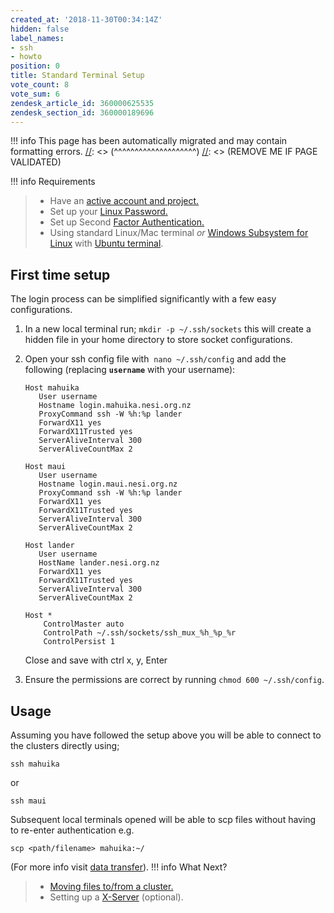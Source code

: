 ```yaml
---
created_at: '2018-11-30T00:34:14Z'
hidden: false
label_names:
- ssh
- howto
position: 0
title: Standard Terminal Setup
vote_count: 8
vote_sum: 6
zendesk_article_id: 360000625535
zendesk_section_id: 360000189696
---
```




[//]: <> (REMOVE ME IF PAGE VALIDATED)
[//]: <> (vvvvvvvvvvvvvvvvvvvv)
!!! info
    This page has been automatically migrated and may contain formatting errors.
[//]: <> (^^^^^^^^^^^^^^^^^^^^)
[//]: <> (REMOVE ME IF PAGE VALIDATED)

!!! info Requirements
>
> -   Have an [active account and
>     project.](https://support.nesi.org.nz/hc/en-gb/sections/360000196195-Accounts-Projects)
> -   Set up your [Linux
>     Password.](https://support.nesi.org.nz/hc/en-gb/articles/360000335995)
> -   Set up Second [Factor
>     Authentication.](https://support.nesi.org.nz/hc/en-gb/articles/360000203075)
> -   Using standard Linux/Mac terminal *or* [Windows Subsystem for
>     Linux](https://support.nesi.org.nz/hc/en-gb/articles/360001075575)
>     with [Ubuntu
>     terminal](https://support.nesi.org.nz/hc/en-gb/articles/360001050575).

## First time setup

The login process can be simplified significantly with a few easy
configurations.

1.  In a new local terminal run; `mkdir -p ~/.ssh/sockets` this will
    create a hidden file in your home directory to store socket
    configurations.

2.  Open your ssh config file with  `nano ~/.ssh/config` and add the
    following (replacing **`username`** with your username):

    ``` nohighlight
    Host mahuika
       User username
       Hostname login.mahuika.nesi.org.nz
       ProxyCommand ssh -W %h:%p lander
       ForwardX11 yes
       ForwardX11Trusted yes
       ServerAliveInterval 300
       ServerAliveCountMax 2

    Host maui
       User username
       Hostname login.maui.nesi.org.nz
       ProxyCommand ssh -W %h:%p lander
       ForwardX11 yes
       ForwardX11Trusted yes
       ServerAliveInterval 300
       ServerAliveCountMax 2

    Host lander
       User username
       HostName lander.nesi.org.nz
       ForwardX11 yes
       ForwardX11Trusted yes
       ServerAliveInterval 300
       ServerAliveCountMax 2

    Host *
        ControlMaster auto
        ControlPath ~/.ssh/sockets/ssh_mux_%h_%p_%r
        ControlPersist 1
    ```

    Close and save with ctrl x, y, Enter

3.  Ensure the permissions are correct by
    running `chmod 600 ~/.ssh/config`.

## Usage

Assuming you have followed the setup above you will be able to connect
to the clusters directly using;

    ssh mahuika

or

    ssh maui

Subsequent local terminals opened will be able to scp files without
having to re-enter authentication e.g.

    scp <path/filename> mahuika:~/

(For more info visit [data
transfer](https://support.nesi.org.nz/hc/en-gb/articles/360000578455-File-Transfer-with-SCP)).
!!! info What Next?
>
> -   [Moving files to/from a
>     cluster.](https://support.nesi.org.nz/hc/en-gb/articles/360000578455)
> -   Setting up a
>     [X-Server](https://support.nesi.org.nz/hc/en-gb/articles/360001075975) (optional).
